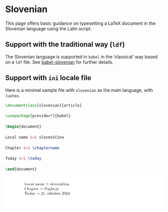 # Slovenian

This page offers basic guidance on typesetting a LaTeX document in the
Slovenian language using the Latin script.

## Support with the traditional way (`ldf`)

The Slovenian language is supported in `babel` in the ‘classical’ way
based on a `ldf` file. See [babel-slovenian](https://ctan.org/pkg/babel-slovenian)
for further details.

## Support with `ini` locale file

Here is a minimal sample file with `slovenian` as the main language, with `luatex`.

```tex
\documentclass[slovenian]{article}

\usepackage[provide=*]{babel}

\begin{document}

Local name $=$ slovenščina

Chapter $=$ \chaptername

Today $=$ \today

\end{document}
```

![](../media/locale-slovenian.png)